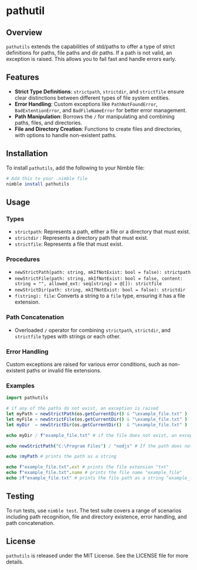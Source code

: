 # pathutil

## Overview
`pathutils` extends the capabilities of std/paths to offer a type of strict definitions for paths, file paths and dir paths.
If a path is not valid, an exception is raised. This allows you to fail fast and handle errors early.

## Features
- **Strict Type Definitions**: `strictpath`, `strictdir`, and `strictfile` ensure clear distinctions between different types of file system entities.
- **Error Handling**: Custom exceptions like `PathNotFoundError`, `BadExtentionError`, and `BadFileNameError` for better error management.
- **Path Manipulation**: Borrows the `/` for manipulating and combining paths, files, and directories.
- **File and Directory Creation**: Functions to create files and directories, with options to handle non-existent paths.

## Installation
To install `pathutils`, add the following to your Nimble file:
```nim
# Add this to your .nimble file
nimble install pathutils
```

## Usage

### Types
- `strictpath`: Represents a path, either a file or a directory that must exist.
- `strictdir` : Represents a directory path that must exist.
- `strictfile`: Represents a file that must exist.

### Procedures
- `newStrictPath(path: string, mkIfNotExist: bool = false): strictpath`
- `newStrictFile(path: string, mkIfNotExist: bool = false, content: string = "", allowed_ext: seq[string] = @[]): strictfile`
- `newStrictDir(path: string, mkIfNotExist: bool = false): strictdir`
- `f(string): file`: Converts a string to a `file` type, ensuring it has a file extension.

### Path Concatenation
- Overloaded `/` operator for combining `strictpath`, `strictdir`, and `strictfile` types with strings or each other.

### Error Handling
Custom exceptions are raised for various error conditions, such as non-existent paths or invalid file extensions.

### Examples
```nim
import pathutils

# if any of the paths do not exist, an exception is raised
let myPath = newStrictPath(os.getCurrentDir() & "\example_file.txt" )
let myFile = newStrictFile(os.getCurrentDir() & "\example_file.txt" )
let myDir  = newStrictDir(os.getCurrentDir()  & "\example_file.txt" )

echo myDir / f"example_file.txt" # if the file does not exist, an exception is raised

echo newStrictPath("C:\Program Files") / "nodjs" # If the path does not exist, an exception is raised

echo $myPath # prints the path as a string

echo f"example_file.txt".ext # prints the file extension "txt"
echo f"example_file.txt".name # prints the file name "example_file"
echo $f"example_file.txt" # prints the file path as a string "example_file.txt"


```

## Testing
To run tests, use `nimble test`. The test suite covers a range of scenarios including path recognition, file and directory existence, error handling, and path concatenation.

## License
`pathutils` is released under the MIT License. See the LICENSE file for more details.

